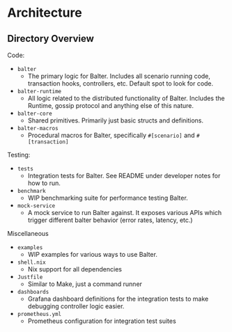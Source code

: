 # Architecture

## Directory Overview

Code:

- `balter`
    - The primary logic for Balter. Includes all scenario running code, transaction hooks, controllers, etc. Default spot to look for code.
- `balter-runtime`
    - All logic related to the distributed functionality of Balter. Includes the Runtime, gossip protocol and anything else of this nature.
- `balter-core`
    - Shared primitives. Primarily just basic structs and definitions.
- `balter-macros`
    - Procedural macros for Balter, specifically `#[scenario]` and `#[transaction]`

Testing:

- `tests`
    - Integration tests for Balter. See README under developer notes for how to run.
- `benchmark`
    - WIP benchmarking suite for performance testing Balter.
- `mock-service`
    - A mock service to run Balter against. It exposes various APIs which trigger different balter behavior (error rates, latency, etc.)

Miscellaneous

- `examples`
    - WIP examples for various ways to use Balter.
- `shell.nix`
    - Nix support for all dependencies
- `Justfile`
    - Similar to Make, just a command runner
- `dashboards`
    - Grafana dashboard definitions for the integration tests to make debugging controller logic easier.
- `prometheus.yml`
    - Prometheus configuration for integration test suites
